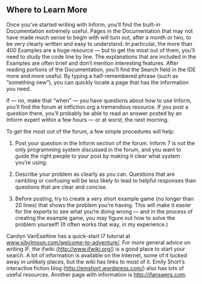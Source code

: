 ## Where to Learn More

Once you’ve started writing with Inform, you’ll find the built-in Documentation extremely useful. Pages in the Documentation that may not have made much sense to begin with will turn out, after a month or two, to be very clearly written and easy to understand. In particular, the more than 400 Examples are a huge resource — but to get the most out of them, you’ll need to study the code line by line. The explanations that are included in the Examples are often brief and don’t mention interesting features. After reading portions of the Documentation, you’ll find the Search field in the IDE more and more useful. By typing a half-remembered phrase (such as “something new”), you can quickly locate a page that has the information you need.

If — no, make that “when” — you have questions about how to use Inform, you’ll find the forum at intfiction.org a tremendous resource. If you post a question there, you’ll probably be able to read an answer posted by an Inform expert within a few hours — or at worst, the next morning.

To get the most out of the forum, a few simple procedures will help:

1.  Post your question in the Inform section of the forum. Inform 7 is not the only programming system discussed in the forum, and you want to guide the right people to your post by making it clear what system you’re using.

2.  Describe your problem as clearly as you can. Questions that are rambling or confusing will be less likely to lead to helpful responses than questions that are clear and concise.

3.  Before posting, try to create a very short example game (no longer than 20 lines) that shows the problem you’re having. This will make it easier for the experts to see what you’re doing wrong — and in the process of creating the example game, you may figure out how to solve the problem yourself! (It often works that way, in my experience.)

Carolyn VanEseltine has a quick-start I7 tutorial at www.sibylmoon.com/welcome-to-adventure/. For more general advice on writing IF, the ifwiki (http://www.ifwiki.org/) is a good place to start your search. A lot of information is available on the Internet, some of it tucked away in unlikely places, but the wiki has links to most of it. Emily Short’s interactive fiction blog (http://emshort.wordpress.com/) also has lots of useful resources. Another page with information is http://ifanswers.com.
